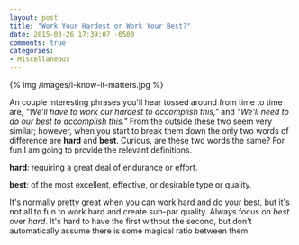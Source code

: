 ```yaml
---
layout: post
title: "Work Your Hardest or Work Your Best?"
date: 2015-03-26 17:39:07 -0500
comments: true
categories: 
- Miscellaneous
---
```

{% img /images/i-know-it-matters.jpg %}

An couple interesting phrases you'll hear tossed around from time to time are,
_"We'll have to work our hardest to accomplish this,"_ and _"We'll need to do
our best to accomplish this."_  From the outside these two seem very similar;
however, when you start to break them down the only two words of difference are
**hard** and **best**. Curious, are these two words the same?  For fun I am
going to provide the relevant definitions.

**hard**: requiring a great deal of endurance or effort.

**best**: of the most excellent, effective, or desirable type or quality.

It's normally pretty great when you can work hard and do your best, but it's not
all to fun to work hard and create sub-par quality.  Always focus on _best_ over
_hard_.  It's hard to have the first without the second, but don't automatically
assume there is some magical ratio between them.
